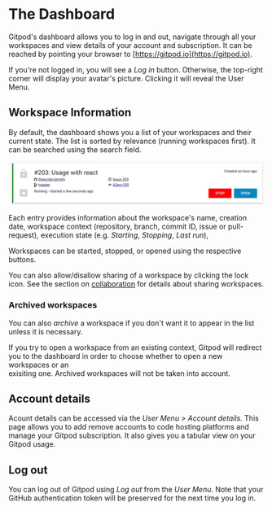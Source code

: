 # The Dashboard

Gitpod's dashboard allows you to log in and out, navigate through all your workspaces 
and view details of your account and subscription. It can be reached by pointing your 
browser to [https://gitpod.io](https://gitpod.io).

If you're not logged in, you will see a _Log in_ button. Otherwise, the top-right 
corner will display your avatar's picture. Clicking it will reveal the User Menu.

## Workspace Information

By default, the dashboard shows you a list of your workspaces and their current state.
The list is sorted by relevance (running workspaces first). It can be searched using the 
search field.

![a workspace entry](images/1_3_Dashboard/workspace-entry.png)

Each entry provides information about the workspace's name, creation date, workspace 
context (repository, branch, commit ID, issue or pull-request), execution state (e.g. 
_Starting_, _Stopping_, _Last run_),

Workspaces can be started, stopped, or opened using the respective buttons.

You can also allow/disallow sharing of a workspace by clicking the lock icon. See the 
section on [collaboration](5_Collaboration.md) for details about sharing workspaces.

### Archived workspaces

You can also _archive_ a workspace if you don't want it to appear in the list unless it 
is necessary.

If you try to open a workspace from an existing context, Gitpod will redirect you 
to the dashboard in order to choose whether to open a new workspaces or an  
exisiting one. Archived workspaces will not be taken into account.

## Account details

Acount details can be accessed via the _User Menu > Account details_. This page
allows you to add remove accounts to code hosting platforms and manage your Gitpod 
subscription. It also gives you a tabular view on your Gitpod usage.

## Log out

You can log out of Gitpod using _Log out_ from the _User Menu_. Note that your GitHub
authentication token will be preserved for the next time you log in.